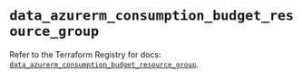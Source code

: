 # `data_azurerm_consumption_budget_resource_group`

Refer to the Terraform Registry for docs: [`data_azurerm_consumption_budget_resource_group`](https://registry.terraform.io/providers/hashicorp/azurerm/4.37.0/docs/data-sources/consumption_budget_resource_group).
